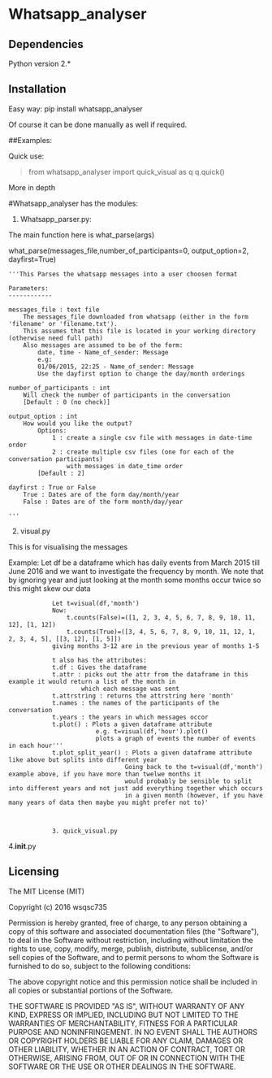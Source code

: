 Whatsapp_analyser
==========

## Dependencies

Python version 2.*

## Installation

Easy way:  pip install whatsapp_analyser

Of course it can be done manually as well if required.

##Examples:

Quick use:

> from  whatsapp_analyser import quick_visual as q
> q.quick()


More in depth

#Whatsapp_analyser has the modules:

1. Whatsapp_parser.py:

The main function here is what_parse(args)

what_parse(messages_file,number_of_participants=0, output_option=2, dayfirst=True)

    '''This Parses the whatsapp messages into a user choosen format
    
    Parameters:
    ------------
    
    messages_file : text file
        The messages_file downloaded from whatsapp (either in the form 'filename' or 'filename.txt'). 
        This assumes that this file is located in your working directory (otherwise need full path)
        Also messages are assumed to be of the form:
            date, time - Name_of_sender: Message
            e.g:
            01/06/2015, 22:25 - Name_of_sender: Message
            Use the dayfirst option to change the day/month orderings
    
    number_of_participants : int
        Will check the number of participants in the conversation
        [Default : 0 (no check)]

    output_option : int
        How would you like the output?
            Options:
                1 : create a single csv file with messages in date-time order
                2 : create multiple csv files (one for each of the conversation participants) 
                    with messages in date_time order
            [Default : 2]
        
    dayfirst : True or False
        True : Dates are of the form day/month/year
        False : Dates are of the form month/day/year
        
    '''

2. visual.py

This is for visualising the messages


 Example: Let df be a dataframe which has daily events from March 2015 till June 2016 and we want to
                investigate the frequency by month.
                We note that by ignoring year and just looking at the month some months occur twice so this might
                skew our data
                
                Let t=visual(df,'month')
                Now:
                    t.counts(False)=([1, 2, 3, 4, 5, 6, 7, 8, 9, 10, 11, 12], [1, 12])
                    t.counts(True)=([3, 4, 5, 6, 7, 8, 9, 10, 11, 12, 1, 2, 3, 4, 5], [[3, 12], [1, 5]])
                giving months 3-12 are in the previous year of months 1-5
				
				t also has the attributes:
				t.df : Gives the dataframe
				t.attr : picks out the attr from the dataframe in this example it would return a list of the month in
						which each message was sent
				t.attrstring : returns the attrstring here 'month'
				t.names : the names of the participants of the conversation
				t.years : the years in which messages occor
				t.plot() : Plots a given dataframe attribute
							e.g. t=visual(df,'hour').plot()
							plots a graph of events the number of events in each hour'''
				t.plot_split_year() : Plots a given dataframe attribute like above but splits into different year
									Going back to the t=visual(df,'month') example above, if you have more than twelwe months it
									would probably be sensible to split into different years and not just add everything together which occurs
									in a given month (however, if you have many years of data then maybe you might prefer not to)'


				
				3. quick_visual.py
4.__init__.py


## Licensing

The MIT License (MIT)

Copyright (c) 2016 wsqsc735

Permission is hereby granted, free of charge, to any person obtaining a copy
of this software and associated documentation files (the "Software"), to deal
in the Software without restriction, including without limitation the rights
to use, copy, modify, merge, publish, distribute, sublicense, and/or sell
copies of the Software, and to permit persons to whom the Software is
furnished to do so, subject to the following conditions:

The above copyright notice and this permission notice shall be included in all
copies or substantial portions of the Software.

THE SOFTWARE IS PROVIDED "AS IS", WITHOUT WARRANTY OF ANY KIND, EXPRESS OR
IMPLIED, INCLUDING BUT NOT LIMITED TO THE WARRANTIES OF MERCHANTABILITY,
FITNESS FOR A PARTICULAR PURPOSE AND NONINFRINGEMENT. IN NO EVENT SHALL THE
AUTHORS OR COPYRIGHT HOLDERS BE LIABLE FOR ANY CLAIM, DAMAGES OR OTHER
LIABILITY, WHETHER IN AN ACTION OF CONTRACT, TORT OR OTHERWISE, ARISING FROM,
OUT OF OR IN CONNECTION WITH THE SOFTWARE OR THE USE OR OTHER DEALINGS IN THE
SOFTWARE.
